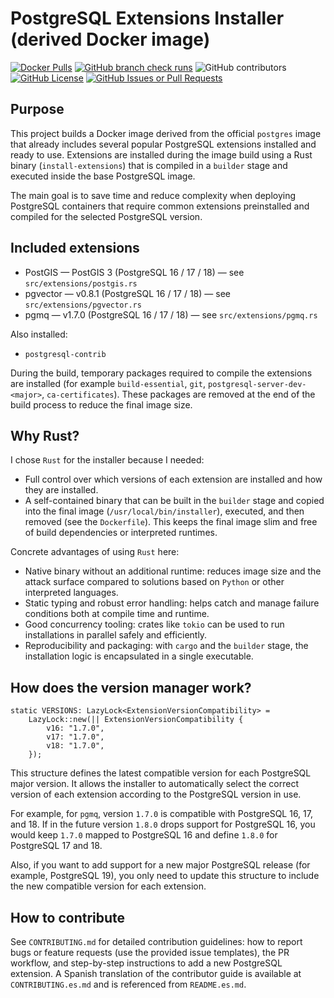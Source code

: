 # PostgreSQL Extensions Installer (derived Docker image)
[![Docker Pulls](https://img.shields.io/docker/pulls/ruxwez/postgres?style=flat-square)](https://hub.docker.com/r/ruxwez/postgres)
[![GitHub branch check runs](https://img.shields.io/github/check-runs/ruxwez/postgres/main?style=flat-square&label=build)](https://github.com/ruxwez/postgres/actions)
![GitHub contributors](https://img.shields.io/github/contributors/ruxwez/postgres?style=flat-square)
[![GitHub License](https://img.shields.io/github/license/ruxwez/postgres?style=flat-square)](https://github.com/ruxwez/postgres/blob/main/LICENSE)
[![GitHub Issues or Pull Requests](https://img.shields.io/github/issues/ruxwez/postgres?style=flat-square)](https://github.com/ruxwez/postgres/issues)

## Purpose

This project builds a Docker image derived from the official `postgres` image that already includes several popular PostgreSQL extensions installed and ready to use. Extensions are installed during the image build using a Rust binary (`install-extensions`) that is compiled in a `builder` stage and executed inside the base PostgreSQL image.

The main goal is to save time and reduce complexity when deploying PostgreSQL containers that require common extensions preinstalled and compiled for the selected PostgreSQL version.

## Included extensions

- PostGIS — PostGIS 3 (PostgreSQL 16 / 17 / 18) — see `src/extensions/postgis.rs`
- pgvector — v0.8.1 (PostgreSQL 16 / 17 / 18) — see `src/extensions/pgvector.rs`
- pgmq — v1.7.0 (PostgreSQL 16 / 17 / 18) — see `src/extensions/pgmq.rs`

Also installed:

- `postgresql-contrib`

During the build, temporary packages required to compile the extensions are installed (for example `build-essential`, `git`, `postgresql-server-dev-<major>`, `ca-certificates`). These packages are removed at the end of the build process to reduce the final image size.

## Why Rust?

I chose `Rust` for the installer because I needed:

- Full control over which versions of each extension are installed and how they are installed.
- A self-contained binary that can be built in the `builder` stage and copied into the final image (`/usr/local/bin/installer`), executed, and then removed (see the `Dockerfile`). This keeps the final image slim and free of build dependencies or interpreted runtimes.

Concrete advantages of using `Rust` here:

- Native binary without an additional runtime: reduces image size and the attack surface compared to solutions based on `Python` or other interpreted languages.
- Static typing and robust error handling: helps catch and manage failure conditions both at compile time and runtime.
- Good concurrency tooling: crates like `tokio` can be used to run installations in parallel safely and efficiently.
- Reproducibility and packaging: with `cargo` and the `builder` stage, the installation logic is encapsulated in a single executable.

## How does the version manager work?

```/dev/null/versions.rs#L1-9
static VERSIONS: LazyLock<ExtensionVersionCompatibility> =
    LazyLock::new(|| ExtensionVersionCompatibility {
        v16: "1.7.0",
        v17: "1.7.0",
        v18: "1.7.0",
    });
```

This structure defines the latest compatible version for each PostgreSQL major version. It allows the installer to automatically select the correct version of each extension according to the PostgreSQL version in use.

For example, for `pgmq`, version `1.7.0` is compatible with PostgreSQL 16, 17, and 18. If in the future version `1.8.0` drops support for PostgreSQL 16, you would keep `1.7.0` mapped to PostgreSQL 16 and define `1.8.0` for PostgreSQL 17 and 18.

Also, if you want to add support for a new major PostgreSQL release (for example, PostgreSQL 19), you only need to update this structure to include the new compatible version for each extension.

## How to contribute

See `CONTRIBUTING.md` for detailed contribution guidelines: how to report bugs or feature requests (use the provided issue templates), the PR workflow, and step-by-step instructions to add a new PostgreSQL extension. A Spanish translation of the contributor guide is available at `CONTRIBUTING.es.md` and is referenced from `README.es.md`.

